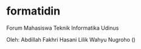 # formatidin

Forum Mahasiswa Teknik Informatika Udinus

Oleh:
Abdillah Fakhri Hasani
Lilik Wahyu Nugroho ()
